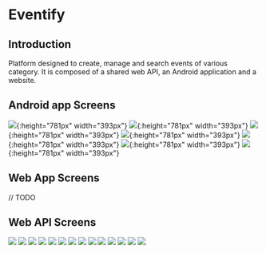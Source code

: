 # Eventify

## Introduction

Platform designed to create, manage and search events of various category. It is composed of a shared web API, an Android application and a website.

## Android app Screens

![](https://raw.githubusercontent.com/tassoneroberto/eventify/master/android-app/screenshots/screenshot1.png){:height="781px" width="393px"}
![](https://raw.githubusercontent.com/tassoneroberto/eventify/master/android-app/screenshots/screenshot2.png){:height="781px" width="393px"}
![](https://raw.githubusercontent.com/tassoneroberto/eventify/master/android-app/screenshots/screenshot3.png){:height="781px" width="393px"}
![](https://raw.githubusercontent.com/tassoneroberto/eventify/master/android-app/screenshots/screenshot4.png){:height="781px" width="393px"}
![](https://raw.githubusercontent.com/tassoneroberto/eventify/master/android-app/screenshots/screenshot5.png){:height="781px" width="393px"}
![](https://raw.githubusercontent.com/tassoneroberto/eventify/master/android-app/screenshots/screenshot6.png){:height="781px" width="393px"}
![](https://raw.githubusercontent.com/tassoneroberto/eventify/master/android-app/screenshots/screenshot7.png){:height="781px" width="393px"}

## Web App Screens

// TODO

## Web API Screens

![](https://raw.githubusercontent.com/tassoneroberto/eventify/master/web-api/screenshots/screenshot1.png)
![](https://raw.githubusercontent.com/tassoneroberto/eventify/master/web-api/screenshots/screenshot2.png)
![](https://raw.githubusercontent.com/tassoneroberto/eventify/master/web-api/screenshots/screenshot3.png)
![](https://raw.githubusercontent.com/tassoneroberto/eventify/master/web-api/screenshots/screenshot4.png)
![](https://raw.githubusercontent.com/tassoneroberto/eventify/master/web-api/screenshots/screenshot5.png)
![](https://raw.githubusercontent.com/tassoneroberto/eventify/master/web-api/screenshots/screenshot6.png)
![](https://raw.githubusercontent.com/tassoneroberto/eventify/master/web-api/screenshots/screenshot7.png)
![](https://raw.githubusercontent.com/tassoneroberto/eventify/master/web-api/screenshots/screenshot8.png)
![](https://raw.githubusercontent.com/tassoneroberto/eventify/master/web-api/screenshots/screenshot9.png)
![](https://raw.githubusercontent.com/tassoneroberto/eventify/master/web-api/screenshots/screenshot10.png)
![](https://raw.githubusercontent.com/tassoneroberto/eventify/master/web-api/screenshots/screenshot11.png)
![](https://raw.githubusercontent.com/tassoneroberto/eventify/master/web-api/screenshots/screenshot12.png)
![](https://raw.githubusercontent.com/tassoneroberto/eventify/master/web-api/screenshots/screenshot13.png)
![](https://raw.githubusercontent.com/tassoneroberto/eventify/master/web-api/screenshots/screenshot14.png)
